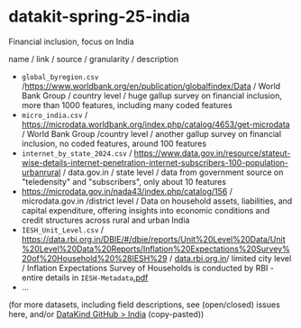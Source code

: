 # datakit-spring-25-india
Financial inclusion, focus on India

name / link / source / granularity / description

- `global_byregion.csv` /https://www.worldbank.org/en/publication/globalfindex/Data /  World Bank Group / country level / huge gallup survey on financial inclusion, more than 1000 features, including many coded features
- `micro_india.csv` / https://microdata.worldbank.org/index.php/catalog/4653/get-microdata / World Bank Group /country level / another gallup survey on financial inclusion, no coded features, around 100 features
- `internet_by_state_2024.csv` / https://www.data.gov.in/resource/stateut-wise-details-internet-penetration-internet-subscribers-100-population-urbanrural / data.gov.in / state level / data from government source on "teledensity" and "subscribers", only about 10 features
- https://microdata.gov.in/nada43/index.php/catalog/156 / microdata.gov.in /district level / Data on household assets, liabilities, and capital expenditure, offering insights into economic conditions and credit structures across rural and urban India
- `IESH_Unit_Level.csv` / https://data.rbi.org.in/DBIE/#/dbie/reports/Unit%20Level%20Data/Unit%20Level%20Data%20Reports/Inflation%20Expectations%20Survey%20of%20Household%20%28IESH%29 / [data.rbi.org.in](data.rbi.org.in/)/ limited city level / Inflation Expectations Survey of Households is conducted by RBI - entire details in `IESH-Metadata`[.pdf](data/IESH-Metadata.pdf)
- ...

(for more datasets, including field descriptions, see (open/closed) issues here, and/or [DataKind GitHub > India](https://github.com/datakind/datakit-financial-inclusion-2025/discussions/4) (copy-pasted))

